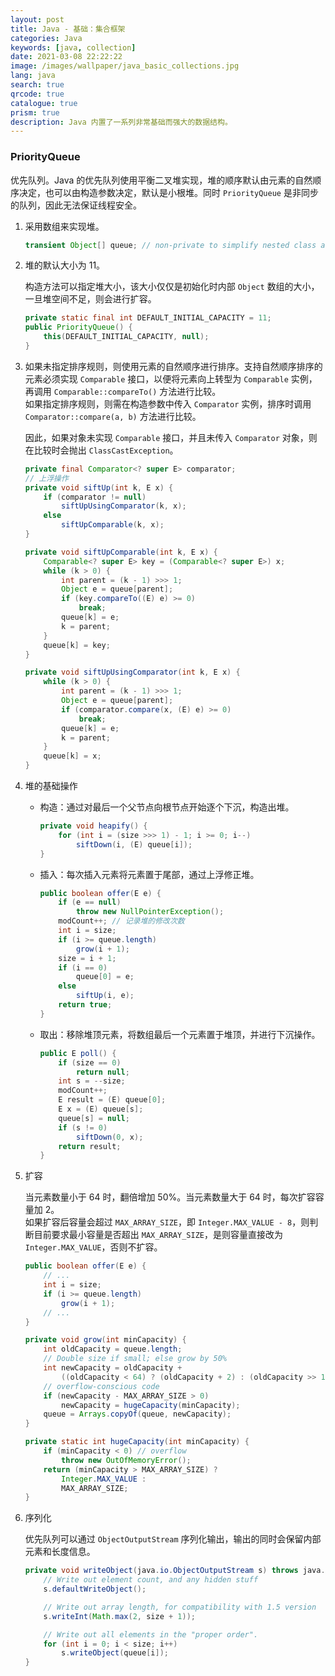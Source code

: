 ```yaml
---
layout: post
title: Java - 基础：集合框架
categories: Java
keywords: [java, collection]
date: 2021-03-08 22:22:22
image: /images/wallpaper/java_basic_collections.jpg
lang: java
search: true
qrcode: true
catalogue: true
prism: true
description: Java 内置了一系列非常基础而强大的数据结构。
---
```


### PriorityQueue

优先队列。Java 的优先队列使用平衡二叉堆实现，堆的顺序默认由元素的自然顺序决定，也可以由构造参数决定，默认是小根堆。同时 `PriorityQueue` 是非同步的队列，因此无法保证线程安全。

1. 采用数组来实现堆。

    ~~~java
    transient Object[] queue; // non-private to simplify nested class access
    ~~~

2. 堆的默认大小为 11。

    构造方法可以指定堆大小，该大小仅仅是初始化时内部 `Object` 数组的大小，一旦堆空间不足，则会进行扩容。

    ~~~java
    private static final int DEFAULT_INITIAL_CAPACITY = 11;
    public PriorityQueue() {
        this(DEFAULT_INITIAL_CAPACITY, null);
    }
    ~~~

3. 如果未指定排序规则，则使用元素的自然顺序进行排序。支持自然顺序排序的元素必须实现 `Comparable` 接口，以便将元素向上转型为 `Comparable` 实例，再调用 `Comparable::compareTo()` 方法进行比较。  
如果指定排序规则，则需在构造参数中传入 `Comparator` 实例，排序时调用 `Comparator::compare(a, b)` 方法进行比较。

    因此，如果对象未实现 `Comparable` 接口，并且未传入 `Comparator` 对象，则在比较时会抛出 `ClassCastException`。

    ~~~java
    private final Comparator<? super E> comparator;
    // 上浮操作
    private void siftUp(int k, E x) {
        if (comparator != null)
            siftUpUsingComparator(k, x);
        else
            siftUpComparable(k, x);
    }
    
    private void siftUpComparable(int k, E x) {
        Comparable<? super E> key = (Comparable<? super E>) x;
        while (k > 0) {
            int parent = (k - 1) >>> 1;
            Object e = queue[parent];
            if (key.compareTo((E) e) >= 0)
                break;
            queue[k] = e;
            k = parent;
        }
        queue[k] = key;
    }
    
    private void siftUpUsingComparator(int k, E x) {
        while (k > 0) {
            int parent = (k - 1) >>> 1;
            Object e = queue[parent];
            if (comparator.compare(x, (E) e) >= 0)
                break;
            queue[k] = e;
            k = parent;
        }
        queue[k] = x;
    }
    ~~~

4. 堆的基础操作

    * 构造：通过对最后一个父节点向根节点开始逐个下沉，构造出堆。

        ~~~java
        private void heapify() {
            for (int i = (size >>> 1) - 1; i >= 0; i--)
                siftDown(i, (E) queue[i]);
        }
        ~~~

    * 插入：每次插入元素将元素置于尾部，通过上浮修正堆。

        ~~~java
        public boolean offer(E e) {
            if (e == null)
                throw new NullPointerException();
            modCount++; // 记录堆的修改次数
            int i = size;
            if (i >= queue.length)
                grow(i + 1);
            size = i + 1;
            if (i == 0)
                queue[0] = e;
            else
                siftUp(i, e);
            return true;
        }
        ~~~

    * 取出：移除堆顶元素，将数组最后一个元素置于堆顶，并进行下沉操作。

        ~~~java
        public E poll() {
            if (size == 0)
                return null;
            int s = --size;
            modCount++;
            E result = (E) queue[0];
            E x = (E) queue[s];
            queue[s] = null;
            if (s != 0)
                siftDown(0, x);
            return result;
        }
        ~~~

5. 扩容

    当元素数量小于 64 时，翻倍增加 50%。当元素数量大于 64 时，每次扩容容量加 2。  
    如果扩容后容量会超过 `MAX_ARRAY_SIZE`，即 `Integer.MAX_VALUE - 8`，则判断目前要求最小容量是否超出 `MAX_ARRAY_SIZE`，是则容量直接改为 `Integer.MAX_VALUE`，否则不扩容。

    ~~~java
    public boolean offer(E e) {
        // ...
        int i = size;
        if (i >= queue.length)
            grow(i + 1);
        // ... 
    }

    private void grow(int minCapacity) {
        int oldCapacity = queue.length;
        // Double size if small; else grow by 50%
        int newCapacity = oldCapacity + 
            ((oldCapacity < 64) ? (oldCapacity + 2) : (oldCapacity >> 1));
        // overflow-conscious code
        if (newCapacity - MAX_ARRAY_SIZE > 0)
            newCapacity = hugeCapacity(minCapacity);
        queue = Arrays.copyOf(queue, newCapacity);
    }

    private static int hugeCapacity(int minCapacity) {
        if (minCapacity < 0) // overflow
            throw new OutOfMemoryError();
        return (minCapacity > MAX_ARRAY_SIZE) ?
            Integer.MAX_VALUE :
            MAX_ARRAY_SIZE;
    }
    ~~~

6. 序列化

    优先队列可以通过 `ObjectOutputStream` 序列化输出，输出的同时会保留内部元素和长度信息。

    ~~~java
    private void writeObject(java.io.ObjectOutputStream s) throws java.io.IOException {
        // Write out element count, and any hidden stuff
        s.defaultWriteObject();

        // Write out array length, for compatibility with 1.5 version
        s.writeInt(Math.max(2, size + 1));

        // Write out all elements in the "proper order".
        for (int i = 0; i < size; i++)
            s.writeObject(queue[i]);
    }
    ~~~